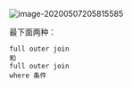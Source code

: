 ![image-20200507205815585](E:\1JavaBlog\Others\fireworks\img\sq.png)

最下面两种：

```pgsql
full outer join
和
full outer join
where 条件
```